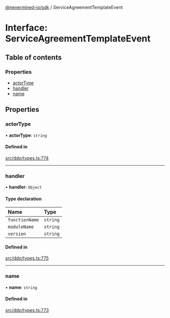 [@nevermined-io/sdk](../code-reference.md) / ServiceAgreementTemplateEvent

# Interface: ServiceAgreementTemplateEvent

## Table of contents

### Properties

- [actorType](ServiceAgreementTemplateEvent.md#actortype)
- [handler](ServiceAgreementTemplateEvent.md#handler)
- [name](ServiceAgreementTemplateEvent.md#name)

## Properties

### actorType

• **actorType**: `string`

#### Defined in

[src/ddo/types.ts:774](https://github.com/nevermined-io/sdk-js/blob/bb26f8ab/src/ddo/types.ts#L774)

---

### handler

• **handler**: `Object`

#### Type declaration

| Name           | Type     |
| :------------- | :------- |
| `functionName` | `string` |
| `moduleName`   | `string` |
| `version`      | `string` |

#### Defined in

[src/ddo/types.ts:775](https://github.com/nevermined-io/sdk-js/blob/bb26f8ab/src/ddo/types.ts#L775)

---

### name

• **name**: `string`

#### Defined in

[src/ddo/types.ts:773](https://github.com/nevermined-io/sdk-js/blob/bb26f8ab/src/ddo/types.ts#L773)
